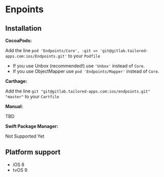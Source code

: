 # Enpoints

## Installation

**CocoaPods:**

Add the line `pod 'Endpoints/Core', :git => 'git@gitlab.tailored-apps.com:ios/Endpoints.git'` to your `Podfile`

* If you use Unbox (recommended!) use `'Unbox'` instead of `Core`.
* If you use ObjectMapper use `pod 'Endpoints/Mapper'` instead of `Core`.

**Carthage:**

Add the line `git "git@gitlab.tailored-apps.com:ios/endpoints.git" "master"` to your `Cartfile`

**Manual:**

TBD

**Swift Package Manager:**

Not Supported Yet

## Platform support

- iOS 8
- tvOS 9